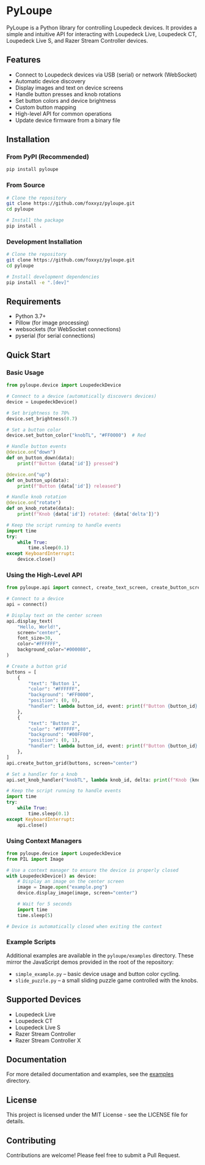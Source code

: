 # PyLoupe

PyLoupe is a Python library for controlling Loupedeck devices. It provides a simple and intuitive API for interacting with Loupedeck Live, Loupedeck CT, Loupedeck Live S, and Razer Stream Controller devices.

## Features

- Connect to Loupedeck devices via USB (serial) or network (WebSocket)
- Automatic device discovery
- Display images and text on device screens
- Handle button presses and knob rotations
- Set button colors and device brightness
- Custom button mapping
- High-level API for common operations
- Update device firmware from a binary file

## Installation

### From PyPI (Recommended)

```bash
pip install pyloupe
```

### From Source

```bash
# Clone the repository
git clone https://github.com/foxxyz/pyloupe.git
cd pyloupe

# Install the package
pip install .
```

### Development Installation

```bash
# Clone the repository
git clone https://github.com/foxxyz/pyloupe.git
cd pyloupe

# Install development dependencies
pip install -e ".[dev]"
```

## Requirements

- Python 3.7+
- Pillow (for image processing)
- websockets (for WebSocket connections)
- pyserial (for serial connections)

## Quick Start

### Basic Usage

```python
from pyloupe.device import LoupedeckDevice

# Connect to a device (automatically discovers devices)
device = LoupedeckDevice()

# Set brightness to 70%
device.set_brightness(0.7)

# Set a button color
device.set_button_color("knobTL", "#FF0000")  # Red

# Handle button events
@device.on("down")
def on_button_down(data):
    print(f"Button {data['id']} pressed")

@device.on("up")
def on_button_up(data):
    print(f"Button {data['id']} released")

# Handle knob rotation
@device.on("rotate")
def on_knob_rotate(data):
    print(f"Knob {data['id']} rotated: {data['delta']}")

# Keep the script running to handle events
import time
try:
    while True:
        time.sleep(0.1)
except KeyboardInterrupt:
    device.close()
```

### Using the High-Level API

```python
from pyloupe.api import connect, create_text_screen, create_button_screen

# Connect to a device
api = connect()

# Display text on the center screen
api.display_text(
    "Hello, World!",
    screen="center",
    font_size=30,
    color="#FFFFFF",
    background_color="#000080",
)

# Create a button grid
buttons = [
    {
        "text": "Button 1",
        "color": "#FFFFFF",
        "background": "#FF0000",
        "position": (0, 0),
        "handler": lambda button_id, event: print(f"Button {button_id} {event}"),
    },
    {
        "text": "Button 2",
        "color": "#FFFFFF",
        "background": "#00FF00",
        "position": (0, 1),
        "handler": lambda button_id, event: print(f"Button {button_id} {event}"),
    },
]
api.create_button_grid(buttons, screen="center")

# Set a handler for a knob
api.set_knob_handler("knobTL", lambda knob_id, delta: print(f"Knob {knob_id} rotated: {delta}"))

# Keep the script running to handle events
import time
try:
    while True:
        time.sleep(0.1)
except KeyboardInterrupt:
    api.close()
```

### Using Context Managers

```python
from pyloupe.device import LoupedeckDevice
from PIL import Image

# Use a context manager to ensure the device is properly closed
with LoupedeckDevice() as device:
    # Display an image on the center screen
    image = Image.open("example.png")
    device.display_image(image, screen="center")

    # Wait for 5 seconds
    import time
    time.sleep(5)

# Device is automatically closed when exiting the context
```

### Example Scripts

Additional examples are available in the `pyloupe/examples` directory. These
mirror the JavaScript demos provided in the root of the repository:

* `simple_example.py` – basic device usage and button color cycling.
* `slide_puzzle.py` – a small sliding puzzle game controlled with the knobs.

## Supported Devices

- Loupedeck Live
- Loupedeck CT
- Loupedeck Live S
- Razer Stream Controller
- Razer Stream Controller X

## Documentation

For more detailed documentation and examples, see the [examples](examples/) directory.

## License

This project is licensed under the MIT License - see the LICENSE file for details.

## Contributing

Contributions are welcome! Please feel free to submit a Pull Request.
